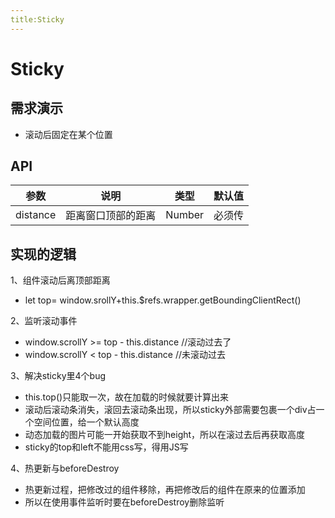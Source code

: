 ```yaml
---
title:Sticky
---
```


# Sticky

## 需求演示

- 滚动后固定在某个位置

<ClientOnly>
   <sticky-demo></sticky-demo>
</ClientOnly>

## API

| 参数   | 说明   | 类型  | 默认值 |
| -------- | -------- | ------- | ------ |
| distance | 距离窗口顶部的距离 | Number  |  必须传  |



## 实现的逻辑

1、组件滚动后离顶部距离 

- let top= window.srollY+this.$refs.wrapper.getBoundingClientRect()

 
2、监听滚动事件

- window.scrollY >= top - this.distance  //滚动过去了
- window.scrollY < top - this.distance  //未滚动过去



3、解决sticky里4个bug
- this.top()只能取一次，故在加载的时候就要计算出来
- 滚动后滚动条消失，滚回去滚动条出现，所以sticky外部需要包裹一个div占一个空间位置，给一个默认高度
- 动态加载的图片可能一开始获取不到height，所以在滚过去后再获取高度
- sticky的top和left不能用css写，得用JS写

4、热更新与beforeDestroy
- 热更新过程，把修改过的组件移除，再把修改后的组件在原来的位置添加
- 所以在使用事件监听时要在beforeDestroy删除监听

